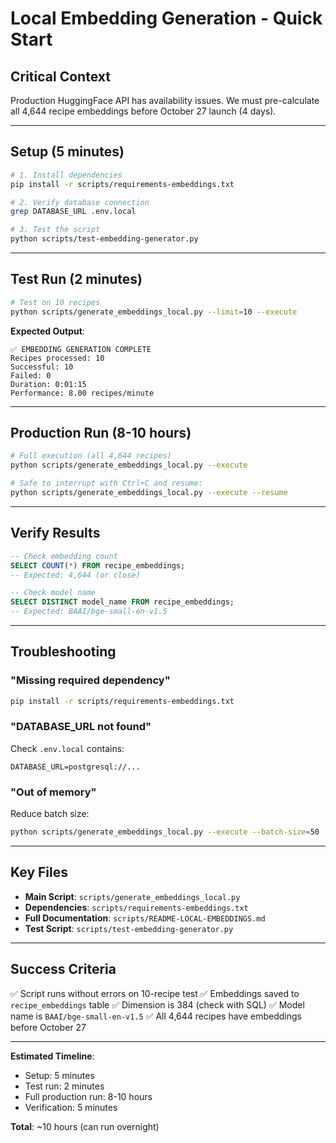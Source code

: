 # Local Embedding Generation - Quick Start

## Critical Context
Production HuggingFace API has availability issues. We must pre-calculate all 4,644 recipe embeddings before October 27 launch (4 days).

---

## Setup (5 minutes)

```bash
# 1. Install dependencies
pip install -r scripts/requirements-embeddings.txt

# 2. Verify database connection
grep DATABASE_URL .env.local

# 3. Test the script
python scripts/test-embedding-generator.py
```

---

## Test Run (2 minutes)

```bash
# Test on 10 recipes
python scripts/generate_embeddings_local.py --limit=10 --execute
```

**Expected Output**:
```
✅ EMBEDDING GENERATION COMPLETE
Recipes processed: 10
Successful: 10
Failed: 0
Duration: 0:01:15
Performance: 8.00 recipes/minute
```

---

## Production Run (8-10 hours)

```bash
# Full execution (all 4,644 recipes)
python scripts/generate_embeddings_local.py --execute

# Safe to interrupt with Ctrl+C and resume:
python scripts/generate_embeddings_local.py --execute --resume
```

---

## Verify Results

```sql
-- Check embedding count
SELECT COUNT(*) FROM recipe_embeddings;
-- Expected: 4,644 (or close)

-- Check model name
SELECT DISTINCT model_name FROM recipe_embeddings;
-- Expected: BAAI/bge-small-en-v1.5
```

---

## Troubleshooting

### "Missing required dependency"
```bash
pip install -r scripts/requirements-embeddings.txt
```

### "DATABASE_URL not found"
Check `.env.local` contains:
```
DATABASE_URL=postgresql://...
```

### "Out of memory"
Reduce batch size:
```bash
python scripts/generate_embeddings_local.py --execute --batch-size=50
```

---

## Key Files

- **Main Script**: `scripts/generate_embeddings_local.py`
- **Dependencies**: `scripts/requirements-embeddings.txt`
- **Full Documentation**: `scripts/README-LOCAL-EMBEDDINGS.md`
- **Test Script**: `scripts/test-embedding-generator.py`

---

## Success Criteria

✅ Script runs without errors on 10-recipe test
✅ Embeddings saved to `recipe_embeddings` table
✅ Dimension is 384 (check with SQL)
✅ Model name is `BAAI/bge-small-en-v1.5`
✅ All 4,644 recipes have embeddings before October 27

---

**Estimated Timeline**:
- Setup: 5 minutes
- Test run: 2 minutes
- Full production run: 8-10 hours
- Verification: 5 minutes

**Total**: ~10 hours (can run overnight)
